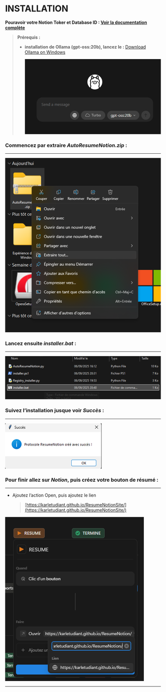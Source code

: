 # INSTALLATION
**Pouravoir votre Notion Toker et Database ID : [Voir la documentation complète](.\Tuto\Tutoriel_Récupérer_votre_Integration_Token_et_Data_ID.md)**
> **Prérequis :** 
>
>- **installation de Ollama (gpt-oss:20b), lancez le :** [Download Ollama on Windows](https://ollama.com/download)
>    
>    ![image.png](image/image.png)
    

### **Commencez par extraire *AutoResumeNotion.zip* :** 
---
![image.png](image/image%201.png)

### **Lancez ensuite *installer.bat* :** 
---
![image.png](image/image%202.png)

### **Suivez l’installation jusque voir *Succès* :** 
---
![image.png](image/image%203.png)

### **Pour finir allez sur *Notion*, puis créez votre bouton de résumé** : 
---
- Ajoutez l’action Open, puis ajoutez le lien
    
    > [https://karletudiant.github.io/ResumeNotionSite/](https://karletudiant.github.io/ResumeNotionSite/)
    > 

![image.png](image/image%204.png)

---


